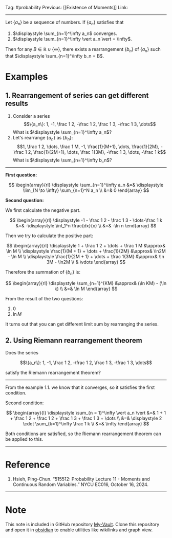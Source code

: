Tag: #probability 
Previous: [[Existence of Moments]]
Link: 

---

Let $\{a_n\}$ be a sequence of numbers. If $\{a_n\}$ satisfies that

1. $\displaystyle \sum_{n=1}^\infty a_n$ converges.
2. $\displaystyle \sum_{n=1}^\infty \vert a_n \vert = \infty$.

Then for any $B \in \mathbb{R} \cup \{\infty\}$, there exists a rearrangement $\{b_n\}$ of $\{a_n\}$ such that $\displaystyle \sum_{n=1}^\infty b_n = B$.

# Examples

## 1. Rearrangement of series can get different results

1. Consider a series $$\{a_n\}: 1, -1, \frac 1 2, -\frac 1 2, \frac 1 3, -\frac 1 3, \dots$$ What is $\displaystyle \sum_{n=1}^\infty a_n$?
2. Let's rearrange $\{a_n\}$ as $\{b_n\}$: $$1, \frac 1 2, \dots, \frac 1 M, -1, \frac{1}{M+1}, \dots, \frac{1}{2M}, -\frac 1 2, \frac{1}{2M+1}, \dots, \frac 1{3M}, -\frac 1 3, \dots, -\frac 1 k$$ What is $\displaystyle \sum_{n=1}^\infty b_n$?

---

**First question:**

$$
\begin{array}{rl}
	\displaystyle \sum_{n=1}^\infty a_n &=&
	\displaystyle 
	\lim_{N \to \infty} \sum_{n=1}^N a_n \\
	&=& 0
\end{array}
$$

**Second question:**

We first calculate the negative part.

$$
\begin{array}{rl}
	\displaystyle -1 - \frac 1 2 - \frac 1 3 - \dots-\frac 1 k &=& -\displaystyle \int_1^n \frac{dx}{x} \\
	&=& -\ln n
\end{array}
$$

Then we try to calculate the positive part:

$$
\begin{array}{rl}
	\displaystyle 
	1 + \frac 1 2 + \dots + \frac 1 M &\approx& \ln M \\
	\displaystyle
	\frac{1}{M + 1} + \dots + \frac{1}{2M} &\approx& \ln2M - \ln M \\
	\displaystyle
	\frac{1}{2M + 1} + \dots + \frac 1{3M} &\approx& \ln 3M - \ln2M \\
	& \vdots
\end{array}
$$

Therefore the summation of $\{b_n\}$ is:

$$
\begin{array}{rl}
	\displaystyle \sum_{n=1}^{KM} &\approx& (\ln KM) - (\ln k) \\
	&=& \ln M
\end{array}
$$

From the result of the two questions:

1. 0
2. $\ln M$

It turns out that you can get different limit sum by rearranging the series.

## 2. Using Riemann rearrangement theorem

Does the series

$$\{a_n\}: 1, -1, \frac 1 2, -\frac 1 2, \frac 1 3, -\frac 1 3, \dots$$

satisfy the Riemann rearrangement theorem?

---

From the example 1.1. we know that it converges, so it satisfies the first condition.

Second condition:

$$
\begin{array}{l}
	\displaystyle \sum_{n = 1}^\infty \vert a_n \vert &=& 1 + 1 + \frac 1 2 + \frac 1 2 + \frac 1 3 + \frac 1 3 + \dots \\
	&=& \displaystyle 2 \cdot \sum_{k=1}^\infty \frac 1 k \\
	&=& \infty
\end{array}
$$

Both conditions are satisfied, so the Riemann rearrangement theorem can be applied to this.

---

# Reference

1. Hsieh, Ping-Chun. “515512: Probability Lecture 11 - Moments and Continuous Random Variables.” NYCU EC016, October 16, 2024.

---

# Note

This note is included in GitHub repository [My-Vault](https://github.com/LittleD3092/My-Vault.git). Clone this repository and open it in [obsidian](https://obsidian.md/) to enable utilities like wikilinks and graph view.